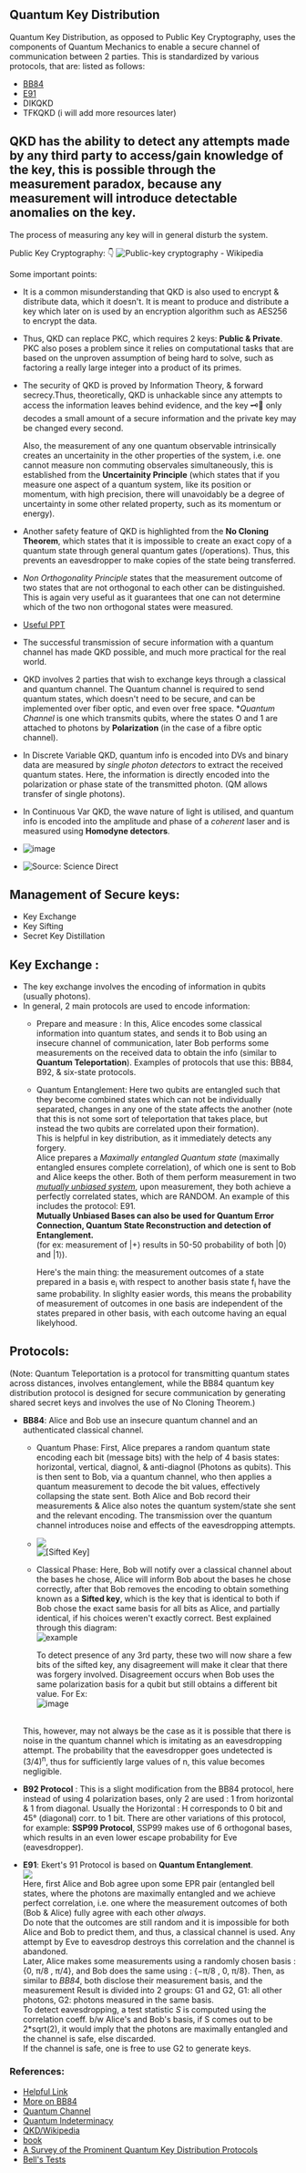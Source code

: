 ## Quantum Key Distribution
Quantum Key Distribution, as opposed to Public Key Cryptography, uses the components of Quantum Mechanics to enable a secure channel of communication between 2 parties. This is standardized by various protocols, that are:
listed as follows:
  - [BB84](https://arxiv.org/abs/2312.05609)
  - [E91](https://mpl.mpg.de/fileadmin/user_upload/Chekhova_Research_Group/Lecture_4_12.pdf)
  - DIKQKD
  - TFKQKD
(i will add more resources later)

## QKD has the ability to detect any attempts made by any third party to access/gain knowledge of the key, this is possible through the measurement paradox, because any measurement will introduce detectable anomalies on the key. 
The process of measuring any key will in general disturb the system.

Public Key Cryptography: :point_down:
![Public-key cryptography - Wikipedia](https://upload.wikimedia.org/wikipedia/commons/thumb/4/4c/Public_key_shared_secret.svg/250px-Public_key_shared_secret.svg.png) 

Some important points:
  - It is a common misunderstanding that QKD is also used to encrypt & distribute data, which it doesn't. It is meant to produce and distribute a key which later on is used by an encryption algorithm such as AES256 to encrypt the data.
  - Thus, QKD can replace PKC, which requires 2 keys: **Public & Private**. PKC also poses a problem since it relies on computational tasks that are based on the unproven assumption of being hard to solve, such as factoring a really large integer into a product of its primes.
  - The security of QKD is proved by Information Theory, & forward secrecy.Thus, theoretically, QKD is unhackable since any attempts to access the information leaves behind evidence, and the key 🗝️🔐 only decodes a small amount of a secure information and the private key may be changed every second.
  
	 Also, the measurement of any one quantum observable intrinsically creates an uncertainity in the other properties of the system, i.e. one cannot measure non commuting observales simultaneously, this is established from the **Uncertainity Principle** (which states that if you measure one aspect of a quantum system, like its position or momentum, with high precision, there will unavoidably be a degree of uncertainty in some other related property, such as its momentum or energy).
  - Another safety feature of QKD is highlighted from the **No Cloning Theorem**, which states that it is impossible to create an exact copy of a quantum state through general quantum gates (/operations). Thus, this prevents an eavesdropper to make copies of the state being transferred.
  - *Non Orthogonality Principle* states that the measurement outcome of two states that are not orthogonal to each other can be distinguished. This is again very useful as it guarantees that one can not determine which of the two non orthogonal states were measured.
  - [Useful PPT](https://www.slideserve.com/sun/the-adventures-of-alice-bob-eve-in-the-quantumland)
  - The successful transmission of secure information with a quantum channel has made QKD possible, and much more practical for the real world.
  - QKD involves 2 parties that wish to exchange keys through a classical and quantum channel. The Quantum channel is required to send quantum states, which doesn't need to be secure, and can be implemented over fiber optic, and even over free space. 
**Quantum Channel* is one which transmits qubits, where the states O and 1 are attached to photons by **Polarization** (in the case of a fibre optic channel).

 - In Discrete Variable QKD, quantum info is encoded into DVs and binary data are measured by *single photon detectors* to extract the received quantum states. Here, the information is directly encoded into the polarization or phase state of the transmitted photon. (QM allows transfer of single photons).
- In Continuous Var QKD, the wave nature of light is utilised, and quantum info is encoded into the amplitude and phase of a *coherent* laser and is measured using **Homodyne detectors**.
- ![image](https://github.com/lakshya-chopra/quantum-computing/assets/77010972/d4bca1ac-3e49-459b-8bc1-bf4b730b3794)
- ![Source: Science Direct](https://github.com/lakshya-chopra/quantum-computing/assets/77010972/08a756bd-a1c9-40a7-8da9-8f6b7f38b03b) 


## Management of Secure keys:

 - Key Exchange
 - Key Sifting
 - Secret Key Distillation 


## Key Exchange :
  - The key exchange involves the encoding of information in qubits (usually photons).
  - In general, 2 main protocols are used to encode information:
      - Prepare and measure : In this, Alice encodes some classical information into quantum states, and sends it to Bob using an insecure channel of communication, later Bob performs some measurements on the received data to obtain the info (similar to **Quantum Teleportation**). Examples of protocols that use this: BB84, B92, & six-state protocols.
      - Quantum Entanglement: Here two qubits are entangled such that they become combined states which can not be individually separated, changes in any one of the state affects the another (note that this is not some sort of teleportation that takes place, but instead the two qubits are correlated upon their formation).<br/>This is helpful in key distribution, as it immediately detects any forgery.
        <br/>Alice prepares a *Maximally entangled Quantum state* (maximally entangled ensures complete correlation), of which one is sent to Bob and Alice keeps the other. Both of them perform measurement in two *[mutually unbiased system](https://en.wikipedia.org/wiki/Mutually_unbiased_bases)*, upon measurement, they both achieve a perfectly correlated states, which are RANDOM. An example of this includes the protocol: E91. <br/>
**Mutually Unbiased Bases can also be used for Quantum Error Connection, Quantum State Reconstruction and detection of Entanglement.**\
 (for ex: measurement of |+⟩ results in 50-50 probability of both |0⟩ and |1⟩).
 
		Here's the main thing: the measurement outcomes of a state prepared in a basis e<sub>i</sub> with respect to another basis state f<sub>i</sub> have the same probability. In slighlty easier words, this means the probability of measurement of outcomes in one basis are independent of the states prepared in other basis, with each outcome having an equal likelyhood.<br/>


## Protocols:

(Note: Quantum Teleportation is a protocol for transmitting quantum states across distances, involves entanglement, while the BB84 quantum key distribution protocol is designed for secure communication by generating shared secret keys and involves the use of No Cloning Theorem.)

- **BB84**: Alice and Bob use an insecure quantum channel and an authenticated classical channel.
  - Quantum Phase: First, Alice prepares a random quantum state encoding each bit (message bits) with the help of 4 basis states: horizontal, vertical, diagnol, & anti-diagnol (Photons as qubits). This is then sent to Bob, via a quantum channel, who then applies a quantum measurement to decode the bit values, effectively collapsing the state sent. Both Alice and Bob record their measurements & Alice also notes the quantum system/state she sent and the relevant encoding. The transmission over the quantum channel introduces noise and effects of the eavesdropping attempts.
  - ![](https://miro.medium.com/v2/resize:fit:566/1*YE5JDgsNU72ubG_-06ec9g.png)<br/>
  ![[Sifted Key]](https://www.cse.wustl.edu/~jain/cse571-07/ftp/quantum/fig3.gif)
  - Classical Phase:
    Here, Bob will notify over a classical channel about the bases he chose, Alice will inform Bob about the bases he chose correctly, after that Bob removes the encoding to obtain something known as a **Sifted key**, which is the key that is identical to both if Bob chose the exact same basis for all bits as Alice, and partially identical, if his choices weren't exactly correct. Best explained through this diagram:     <br/>
    ![example](https://miro.medium.com/v2/resize:fit:828/format:webp/0*7WFv_a5CABHqNba3.jpg)
     <br/>

    To detect presence of any 3rd party, these two will now share a few bits of the sifted key, any disagreement will make it clear that there was forgery involved. Disagreement occurs when Bob uses the same polarization basis for a qubit but still obtains a different bit value. For Ex:<br/> ![image](https://miro.medium.com/v2/resize:fit:828/format:webp/0*7WFv_a5CABHqNba3.jpg)

  <br/>
    This, however, may not always be the case as it is possible that there is noise in the quantum channel which is imitating as an eavesdropping attempt.
  The probability that the eavesdropper goes undetected is (3/4)<sup>n</sup>, thus for sufficiently large values of n, this value becomes negligible.

- **B92 Protocol** : This is a slight modification from the BB84 protocol, here instead of using 4 polarization bases, only 2 are used : 1 from horizontal & 1 from diagonal. Usually the Horizontal : H corresponds to 0 bit and 45° (diagonal) corr. to 1 bit.
		 There are other variations of this protocol, for example: 
		 **SSP99 Protocol**,
		  SSP99 makes use of 6 orthogonal bases, which results in an even lower escape probability for Eve (eavesdropper).
- **E91**: Ekert's 91 Protocol is based on **Quantum Entanglement**. <br/>
![](https://miro.medium.com/v2/resize:fit:875/1*gZzZwOc_AF_Bj9muXtkw4A.png) <br/>
Here, first Alice and Bob agree upon some EPR pair (entangled bell states, where the photons are maximally entangled and we achieve perfect correlation, i.e. one where the measurement outcomes of both (Bob & Alice) fully agree with each other *always*. <br/>
Do note that the outcomes are still random and it is impossible for both Alice and Bob to predict them, and thus, a classical channel is used. Any attempt by Eve to eavesdrop destroys this correlation and the channel is abandoned.<br/>
 Later, Alice makes some measurements using a randomly chosen basis : {0, π/8 , π/4}, and Bob does the same using : {−π/8 , 0, π/8}. 
 Then, as similar to *BB84*, both disclose their measurement basis, and the measurement Result is divided into 2 groups: G1 and G2, G1: all other photons, G2: photons measured in the same basis.<br/>
 To detect eavesdropping, a test statistic *S* is computed using the correlation coeff. b/w Alice's and Bob's basis, if S comes out to be 2*sqrt(2), it would imply that the photons are maximally entangled and the channel is safe, else discarded.<br/>
If the channel is safe, one is free to use G2 to generate keys.

 
 
    
          

### References:
  - [Helpful Link](https://medium.com/@qcgiitr/fundamentals-of-quantum-key-distribution-bb84-b92-e91-protocols-e1373b683ead)
  - [More on BB84](https://www.global.toshiba/ww/company/digitalsolution/articles/tsoul/38/004.html)
  - [Quantum Channel](https://www.sciencedirect.com/topics/engineering/quantum-channel)
  - [Quantum Indeterminacy](https://en.wikipedia.org/wiki/Quantum_indeterminacy)
  - [QKD/Wikipedia](https://en.wikipedia.org/wiki/Quantum_key_distribution)
  - [book](https://www.intechopen.com/chapters/59491)
  - [A Survey of the Prominent Quantum Key Distribution Protocols](https://www.cse.wustl.edu/~jain/cse571-07/ftp/quantum/#bb84)
  - [Bell's Tests](https://en.wikipedia.org/wiki/Bell_test)
